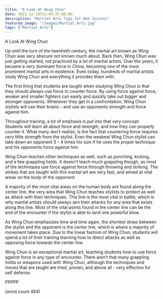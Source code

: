 ```yaml
---
title: "A Look At Wing Chun"
date: 2021-12-18T21:44:37-08:00
description: "Martial Arts Tips for Web Success"
featured_image: "/images/Martial Arts.jpg"
tags: ["Martial Arts"]
---
```


A Look At Wing Chun

Up until the turn of the twentieth century, the martial art known as Wing Chun was very obscure not known much about.  Back then, Wing Chun was just getting started, not practiced by a lot of martial artists.  Over the years, it became a very dominant force in China, becoming one of the most prominent martial arts in existence.  Even today, hundreds of martial artists study Wing Chun and everything it provides them with.

The first thing that students are taught when studying Wing Chun is that they should always use force to counter force.  By using force against force, weaker and smaller fighters can easily and quickly take out bigger and stronger opponents.  Whenever they get in a confrontation, Wing Chun stylists will use their brains - and use an opponents strength and force against him.

Throughout training, a lot of emphasis is put into that very concept.  Students will learn all about force and strength, and how they can properly counter it.  What many don’t realize, is the fact that countering force requires very little strength from the stylist.  Even the weakest Wing Chun stylist can take down an opponent 3 - 4 times his size if he uses the proper technique and his opponents force against him.

Wing Chun teaches other techniques as well, such as punching, kicking, and a few grappling holds.  It doesn’t teach much grappling though, as most of the techniques use force against force through throwing and striking.  The strikes that are taught with this martial art are very fast, and aimed at vital areas on the body of the opponent.

A majority of the most vital areas on the human body are found along the center line, the very area that Wing Chun teaches stylists to protect as well as attack with their techniques.  This line is the most vital in battle, which is why martial artists should always aim their attacks for any area that exists along this line.  Most of the vital points found in the center line can be the end of the encounter if the stylist is able to land one powerful blow.

As Wing Chun emphasizes time and time again, the shortest straw between the stylist and the opponent is the center line, which is where a majority of movement takes place. Due to the linear fashion of Wing Chun, students will spend a lot of their training learning how to direct attacks as well as opposing force towards the center line.

Wing Chun is an exceptional martial art, teaching students how to use force against force in any type of encounter.  There aren’t that many grappling holds or weapons used with Wing Chun, although the techniques and moves that are taught are tried, proven, and above all - very effective for self defense.

PPPPP

(word count 464)
